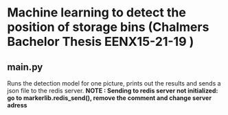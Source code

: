# Machine learning to detect the position of storage bins (Chalmers Bachelor Thesis  EENX15-21-19 )

## main.py
Runs the detection model for one picture, prints out the results and sends a json file to the redis server.
**NOTE : Sending to redis server not initialized: go to markerlib.redis_send(), remove the comment and change server adress**
